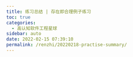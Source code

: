 ```yaml
---
title: 练习总结 | 存在即合理例子练习
toc: true
categories: 
  - 高认知软件工程星球
sidebar: auto
date: 2022-02-15 07:39:10
permalink: /renzhi/20220218-practise-summary/
---
```




